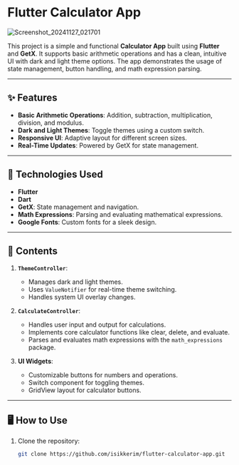# Flutter Calculator App
![Screenshot_20241127_021701](https://github.com/user-attachments/assets/19da7f68-4ed3-4bab-84d4-c4a2038bee59)

This project is a simple and functional **Calculator App** built using **Flutter** and **GetX**. It supports basic arithmetic operations and has a clean, intuitive UI with dark and light theme options. The app demonstrates the usage of state management, button handling, and math expression parsing.

---

## ✨ Features

- **Basic Arithmetic Operations**: Addition, subtraction, multiplication, division, and modulus.
- **Dark and Light Themes**: Toggle themes using a custom switch.
- **Responsive UI**: Adaptive layout for different screen sizes.
- **Real-Time Updates**: Powered by GetX for state management.

---

## 🚀 Technologies Used

- **Flutter**
- **Dart**
- **GetX**: State management and navigation.
- **Math Expressions**: Parsing and evaluating mathematical expressions.
- **Google Fonts**: Custom fonts for a sleek design.

---

## 📂 Contents

1. **`ThemeController`**:
    - Manages dark and light themes.
    - Uses `ValueNotifier` for real-time theme switching.
    - Handles system UI overlay changes.

2. **`CalculateController`**:
    - Handles user input and output for calculations.
    - Implements core calculator functions like clear, delete, and evaluate.
    - Parses and evaluates math expressions with the `math_expressions` package.

3. **UI Widgets**:
    - Customizable buttons for numbers and operations.
    - Switch component for toggling themes.
    - GridView layout for calculator buttons.

---

## 🖥️ How to Use

1. Clone the repository:
   ```bash
   git clone https://github.com/isikkerim/flutter-calculator-app.git
